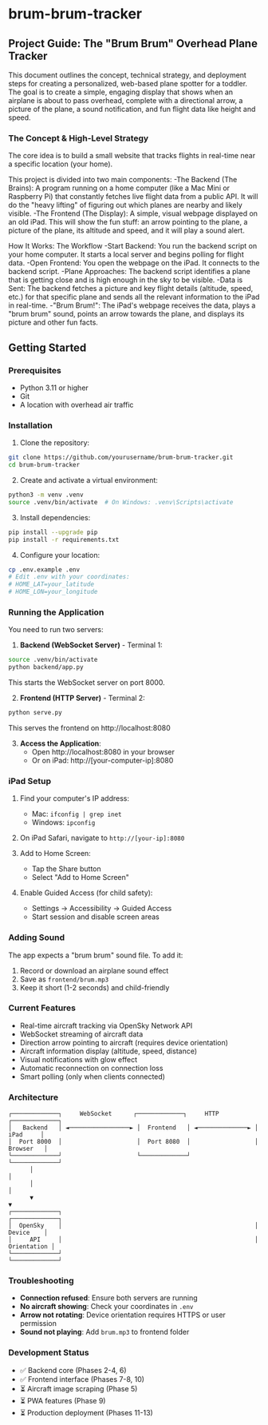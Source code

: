 # brum-brum-tracker

## Project Guide: The "Brum Brum" Overhead Plane Tracker

This document outlines the concept, technical strategy, and deployment steps for creating a personalized, web-based plane spotter for a toddler. The goal is to create a simple, engaging display that shows when an airplane is about to pass overhead, complete with a directional arrow, a picture of the plane, a sound notification, and fun flight data like height and speed.

### The Concept & High-Level Strategy

The core idea is to build a small website that tracks flights in real-time near a specific location (your home).

This project is divided into two main components:
 -The Backend (The Brains): A program running on a home computer (like a Mac Mini or Raspberry Pi) that constantly fetches live flight data from a public API. It will do the "heavy lifting" of figuring out which planes are nearby and likely visible.
 -The Frontend (The Display): A simple, visual webpage displayed on an old iPad. This will show the fun stuff: an arrow pointing to the plane, a picture of the plane, its altitude and speed, and it will play a sound alert.

How It Works: The Workflow
 -Start Backend: You run the backend script on your home computer. It starts a local server and begins polling for flight data.
 -Open Frontend: You open the webpage on the iPad. It connects to the backend script.
 -Plane Approaches: The backend script identifies a plane that is getting close and is high enough in the sky to be visible.
 -Data is Sent: The backend fetches a picture and key flight details (altitude, speed, etc.) for that specific plane and sends all the relevant information to the iPad in real-time.
 -"Brum Brum!": The iPad's webpage receives the data, plays a "brum brum" sound, points an arrow towards the plane, and displays its picture and other fun facts.

## Getting Started

### Prerequisites
- Python 3.11 or higher
- Git
- A location with overhead air traffic

### Installation

1. Clone the repository:
```bash
git clone https://github.com/yourusername/brum-brum-tracker.git
cd brum-brum-tracker
```

2. Create and activate a virtual environment:
```bash
python3 -m venv .venv
source .venv/bin/activate  # On Windows: .venv\Scripts\activate
```

3. Install dependencies:
```bash
pip install --upgrade pip
pip install -r requirements.txt
```

4. Configure your location:
```bash
cp .env.example .env
# Edit .env with your coordinates:
# HOME_LAT=your_latitude
# HOME_LON=your_longitude
```

### Running the Application

You need to run two servers:

1. **Backend (WebSocket Server)** - Terminal 1:
```bash
source .venv/bin/activate
python backend/app.py
```
This starts the WebSocket server on port 8000.

2. **Frontend (HTTP Server)** - Terminal 2:
```bash
python serve.py
```
This serves the frontend on http://localhost:8080

3. **Access the Application**:
   - Open http://localhost:8080 in your browser
   - Or on iPad: http://[your-computer-ip]:8080

### iPad Setup

1. Find your computer's IP address:
   - Mac: `ifconfig | grep inet`
   - Windows: `ipconfig`

2. On iPad Safari, navigate to `http://[your-ip]:8080`

3. Add to Home Screen:
   - Tap the Share button
   - Select "Add to Home Screen"

4. Enable Guided Access (for child safety):
   - Settings → Accessibility → Guided Access
   - Start session and disable screen areas

### Adding Sound

The app expects a "brum brum" sound file. To add it:
1. Record or download an airplane sound effect
2. Save as `frontend/brum.mp3`
3. Keep it short (1-2 seconds) and child-friendly

### Current Features

- Real-time aircraft tracking via OpenSky Network API
- WebSocket streaming of aircraft data
- Direction arrow pointing to aircraft (requires device orientation)
- Aircraft information display (altitude, speed, distance)
- Visual notifications with glow effect
- Automatic reconnection on connection loss
- Smart polling (only when clients connected)

### Architecture

```
┌─────────────┐     WebSocket      ┌─────────────┐     HTTP        ┌─────────────┐
│   Backend   │ ◄─────────────────► │  Frontend   │ ◄──────────────► │    iPad     │
│  Port 8000  │                     │  Port 8080  │                  │   Browser   │
└─────────────┘                     └─────────────┘                  └─────────────┘
      │                                                                      │
      │                                                                      │
      ▼                                                                      ▼
┌─────────────┐                                                      ┌─────────────┐
│  OpenSky    │                                                      │   Device    │
│     API     │                                                      │ Orientation │
└─────────────┘                                                      └─────────────┘
```

### Troubleshooting

- **Connection refused**: Ensure both servers are running
- **No aircraft showing**: Check your coordinates in `.env`
- **Arrow not rotating**: Device orientation requires HTTPS or user permission
- **Sound not playing**: Add `brum.mp3` to frontend folder

### Development Status

- ✅ Backend core (Phases 2-4, 6)
- ✅ Frontend interface (Phases 7-8, 10)
- ⏳ Aircraft image scraping (Phase 5)
- ⏳ PWA features (Phase 9)
- ⏳ Production deployment (Phases 11-13)